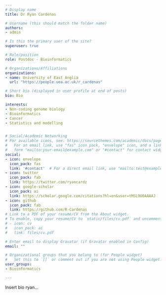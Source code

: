 ```yaml
---
# Display name
title: Dr Ryan Cardenas

# Username (this should match the folder name)
authors:
- admin

# Is this the primary user of the site?
superuser: true

# Role/position
role: Postdoc - Bioinformatics

# Organizations/Affiliations
organizations:
- name: University of East Anglia
  url: "https://people.uea.ac.uk/r_cardenas"

# Short bio (displayed in user profile at end of posts)
bio: Bio

interests:
- Non-coding genome biology
- Bioinformatics
- Cancer
- Statistics and modelling


# Social/Academic Networking
# For available icons, see: https://sourcethemes.com/academic/docs/page-builder/#icons
#   For an email link, use "fas" icon pack, "envelope" icon, and a link in the
#   form "mailto:your-email@example.com" or "#contact" for contact widget.
social:
- icon: envelope
  icon_pack: fas
  link: '#contact'  # For a direct email link, use "mailto:test@example.org".
- icon: twitter
  icon_pack: fab
  link: https://twitter.com/ryancardz
- icon: google-scholar
  icon_pack: ai
  link: https://scholar.google.com/citations?hl=en&user=tMSL9U0AAAAJ
- icon: github
  icon_pack: fab
  link: https://github.com/R-Cardenas
# Link to a PDF of your resume/CV from the About widget.
# To enable, copy your resume/CV to `static/files/cv.pdf` and uncomment the lines below.
# - icon: cv
#   icon_pack: ai
#   link: files/cv.pdf

# Enter email to display Gravatar (if Gravatar enabled in Config)
email: ""

# Organizational groups that you belong to (for People widget)
#   Set this to `[]` or comment out if you are not using People widget.
user_groups:
- Bioinformatics

---
```


Insert bio ryan...



